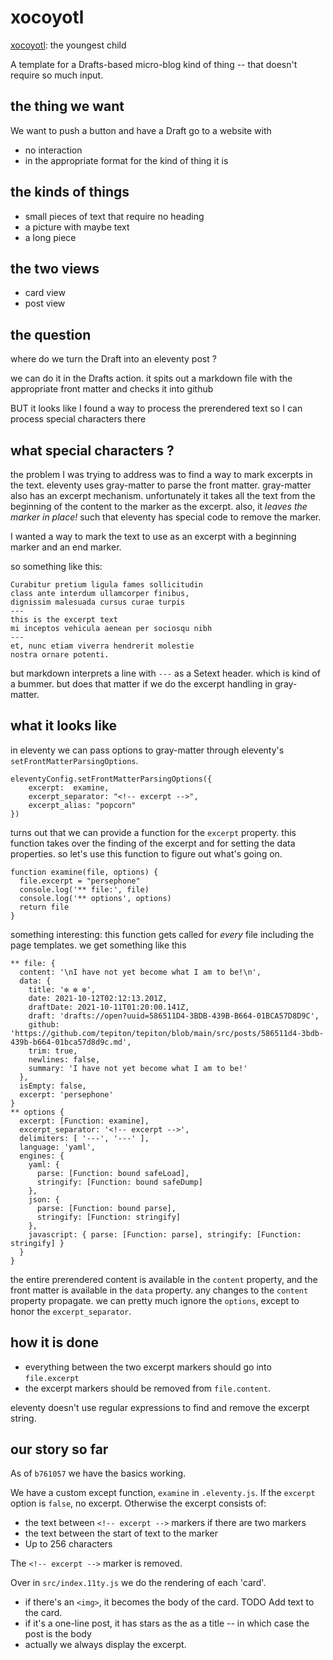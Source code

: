 # xocoyotl

[xocoyotl](https://nahuatl.uoregon.edu/content/xocoyotl): the youngest child

A template for a
Drafts-based
micro-blog
kind of thing --
that doesn't require so much input.

## the thing we want

We want to push a button
and have a Draft go to a
website with

- no interaction
- in the appropriate format
  for the kind of thing it is


## the kinds of things

- small pieces of text that
  require no heading
- a picture with maybe text
- a long piece

## the two views

- card view
- post view

## the question

where do we turn the Draft
into an eleventy post ?

we can do it in the Drafts action.
it spits out a markdown file
with the appropriate front matter
and checks it into github

BUT it looks like I found
a way to process the
prerendered text so
I can process special
characters there

## what special characters ?

the problem I was trying to address
was to find a way to mark excerpts
in the text. eleventy uses gray-matter
to parse the front matter. gray-matter
also has an excerpt mechanism. unfortunately
it takes all the text from the beginning
of the content to the marker as the excerpt.
also, it _leaves the marker in place!_
such that eleventy has special code
to remove the marker.

I wanted a way to mark the text
to use as an excerpt with a
beginning marker and an end marker.

so something like this:

    Curabitur pretium ligula fames sollicitudin
    class ante interdum ullamcorper finibus,
    dignissim malesuada cursus curae turpis
    ---
    this is the excerpt text
    mi inceptos vehicula aenean per sociosqu nibh
    ---
    et, nunc etiam viverra hendrerit molestie
    nostra ornare potenti.

but markdown interprets a line with `---`
as a Setext header. which is kind of a bummer.
but does that matter if we do the excerpt
handling in gray-matter.

## what it looks like

in eleventy we can pass options
to gray-matter through eleventy's
`setFrontMatterParsingOptions`.

    eleventyConfig.setFrontMatterParsingOptions({
        excerpt:  examine,
        excerpt_separator: "<!-- excerpt -->",
        excerpt_alias: "popcorn"
    })

turns out that we can provide a function
for the `excerpt` property. this function
takes over the finding of the excerpt
and for setting the data properties. so let's
use this function to figure out what's
going on.

    function examine(file, options) {
      file.excerpt = "persephone"
      console.log('** file:', file)
      console.log('** options', options)
      return file
    }

something interesting: this function gets
called for _every_ file including the page
templates. we get something like this

    ** file: {
      content: '\nI have not yet become what I am to be!\n',
      data: {
        title: '✼ ✼ ✼',
        date: 2021-10-12T02:12:13.201Z,
        draftDate: 2021-10-11T01:20:00.141Z,
        draft: 'drafts://open?uuid=586511D4-3BDB-439B-B664-01BCA57D8D9C',
        github: 'https://github.com/tepiton/tepiton/blob/main/src/posts/586511d4-3bdb-439b-b664-01bca57d8d9c.md',
        trim: true,
        newlines: false,
        summary: 'I have not yet become what I am to be!'
      },
      isEmpty: false,
      excerpt: 'persephone'
    }
    ** options {
      excerpt: [Function: examine],
      excerpt_separator: '<!-- excerpt -->',
      delimiters: [ '---', '---' ],
      language: 'yaml',
      engines: {
        yaml: {
          parse: [Function: bound safeLoad],
          stringify: [Function: bound safeDump]
        },
        json: {
          parse: [Function: bound parse],
          stringify: [Function: stringify]
        },
        javascript: { parse: [Function: parse], stringify: [Function: stringify] }
      }
    }

the entire prerendered content is available
in the `content` property, and the front matter
is available in the `data` property. any changes
to the `content` property propagate. we can
pretty much ignore the `options`, except to honor
the `excerpt_separator`.

## how it is done

- everything between the two excerpt markers
  should go into `file.excerpt`
- the excerpt markers should be removed from
  `file.content`.

eleventy doesn't use regular expressions
to find and remove the excerpt string.

## our story so far

As of `b761057` we have the basics working.

We have a custom except function, `examine` in
`.eleventy.js`. If the `excerpt` option is `false`,
no excerpt. Otherwise the excerpt consists of:

- the text between `<!-- excerpt -->` markers if
  there are two markers
- the text between the start of text to the marker
- Up to 256 characters

The `<!-- excerpt -->` marker is removed.

Over in `src/index.11ty.js` we do
the rendering of each 'card'.

- if there's an `<img>`, it becomes the
  body of the card. TODO Add text to the card.
- if it's a one-line post, it has stars as the
  as a title -- in which case the post is the body
- actually we always display the excerpt.



